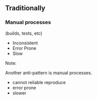 ## Traditionally

### Manual processes
(builds, tests, etc)

* Inconsistent
* Error Prone
* Slow <!-- .element style="margin-bottom:1.28em" -->

Note:

Another anti-pattern is manual processes.

* cannot reliable reproduce
* error prone
* slower
